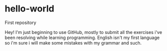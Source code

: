 # hello-world
First repository

Hey! I'm just beginning to use GitHub, mostly to submit all the exercises i've been resolving while learning programming. English isn't my first language so i'm sure i will make some mistakes with my grammar and such.
